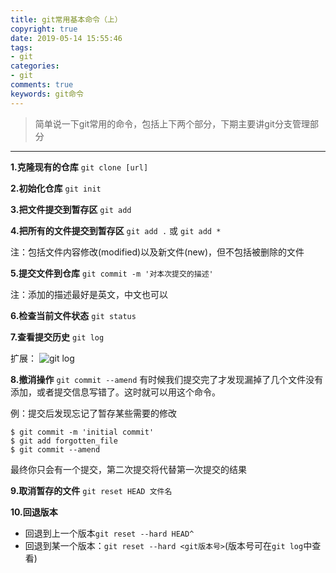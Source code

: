 ```yaml
---
title: git常用基本命令（上）
copyright: true
date: 2019-05-14 15:55:46
tags:
- git
categories:
- git
comments: true
keywords: git命令
---
```


>简单说一下git常用的命令，包括上下两个部分，下期主要讲git分支管理部分

***
<!-- more -->

**1.克隆现有的仓库**
`git clone [url]`

**2.初始化仓库**
`git init`

**3.把文件提交到暂存区**
`git add`

**4.把所有的文件提交到暂存区**
`git add .` 或 `git add *`

注：包括文件内容修改(modified)以及新文件(new)，但不包括被删除的文件

**5.提交文件到仓库**
`git commit -m '对本次提交的描述'`

注：添加的描述最好是英文，中文也可以

**6.检查当前文件状态**
`git status`

**7.查看提交历史**
`git log`

扩展：
![git log](pic1.png)

**8.撤消操作**
`git commit --amend`
有时候我们提交完了才发现漏掉了几个文件没有添加，或者提交信息写错了。这时就可以用这个命令。

例：提交后发现忘记了暂存某些需要的修改

```
$ git commit -m 'initial commit'
$ git add forgotten_file
$ git commit --amend
```
最终你只会有一个提交，第二次提交将代替第一次提交的结果

**9.取消暂存的文件**
`git reset HEAD 文件名`

**10.回退版本**

 - 回退到上一个版本`git reset --hard HEAD^`
 - 回退到某一个版本：`git reset --hard <git版本号>`(版本号可在`git log`中查看)

